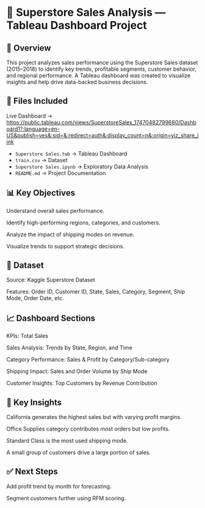 # 📁 Superstore Sales Analysis — Tableau Dashboard Project

## 📌 Overview
This project analyzes sales performance using the Superstore Sales dataset (2015–2018) to identify key trends, profitable segments, customer behavior, and regional performance. A Tableau dashboard was created to visualize insights and help drive data-backed business decisions.

## 📂 Files Included
Live Dashboard → https://public.tableau.com/views/SuperstoreSales_17470482799680/Dashboard1?:language=en-US&publish=yes&:sid=&:redirect=auth&:display_count=n&:origin=viz_share_link

- `Superstore Sales.twb` → Tableau Dashboard
- `train.csv` → Dataset
- `Superstore Sales.ipynb` → Exploratory Data Analysis
- `README.md` → Project Documentation 

## 📊 Key Objectives
Understand overall sales performance.

Identify high-performing regions, categories, and customers.

Analyze the impact of shipping modes on revenue.

Visualize trends to support strategic decisions.

## 📂 Dataset
Source: Kaggle Superstore Dataset

Features: Order ID, Customer ID, State, Sales, Category, Segment, Ship Mode, Order Date, etc.

## 📈 Dashboard Sections
KPIs: Total Sales

Sales Analysis: Trends by State, Region, and Time

Category Performance: Sales & Profit by Category/Sub-category

Shipping Impact: Sales and Order Volume by Ship Mode

Customer Insights: Top Customers by Revenue Contribution

## 📌 Key Insights
 California generates the highest sales but with varying profit margins.
 
 Office Supplies category contributes most orders but low profits.
 
 Standard Class is the most used shipping mode.
 
 A small group of customers drive a large portion of sales.

## ✅ Next Steps
Add profit trend by month for forecasting.

Segment customers further using RFM scoring.
